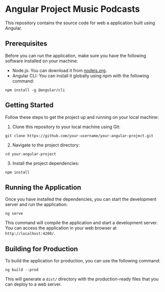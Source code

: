 # Angular Project Music Podcasts
 This repository contains the source code for web a application built using Angular.

## Prerequisites

Before you can run the application, make sure you have the following software installed on your machine:

- Node.js: You can download it from [nodejs.org](https://nodejs.org/).
- Angular CLI: You can install it globally using npm with the following command:

```
npm install -g @angular/cli
```

## Getting Started

Follow these steps to get the project up and running on your local machine:

1. Clone this repository to your local machine using Git:

```
git clone https://github.com/your-username/your-angular-project.git
```

2. Navigate to the project directory:

```
cd your-angular-project
```

3. Install the project dependencies:

```
npm install
```

## Running the Application

Once you have installed the dependencies, you can start the development server and run the application:


```
ng serve
```

This command will compile the application and start a development server. You can access the application in your web browser at `http://localhost:4200/`.

## Building for Production

To build the application for production, you can use the following command:

```
ng build --prod
```

This will generate a `dist/` directory with the production-ready files that you can deploy to a web server.

